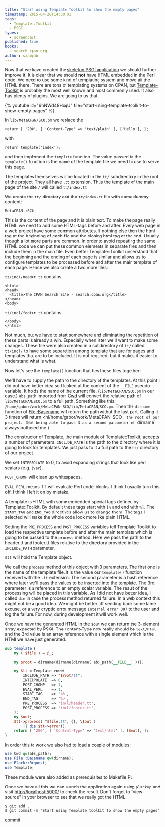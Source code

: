 ```yaml
---
title: "Start using Template Toolkit to show the empty pages"
timestamp: 2015-04-28T14:30:01
tags:
  - Template::Toolkit
  - PSGI
types:
  - screencast
published: true
books:
  - search_cpan_org
author: szabgab
---
```



Now that we have created the [skeleton PSGI application](/create-skeleton-psgi-application) we should further improve it.
It is clear that we should **not** have HTML embedded in the Perl code. We need to use some kind of templating system and move
all the HTML there. There are tons of templating systems on CPAN, but [Template-Toolkit](http://template-toolkit.org/) is
probably the most well known and most commonly used. It also has plenty of plugins. We are going to us that.


{% youtube id="6hNWd48HxqU" file="start-using-template-toolkit-to-show-empty-pages" %}

In `lib/MetaCPAN/SCO.pm` we replace the

```
return [ '200', [ 'Content-Type' => 'text/plain' ], ['Hello'], ];
```

with

```
return template('index');
```

and then implement the `template` function.
The value passed to the `template()` function is the name of the template file we need to
use to serve this page.

The templates themselves will be located in the `tt/` subdirectory in the root of the project. They all have `.tt`
extension. Thus the template of the main page of the site `/` will called `tt/index.tt`

We create the `tt/` directory and the `tt/index.tt` file with some dummy content:

```
MetaCPAN::SCO
```

This is the content of the page and it is plain text. To make the page really HTML we need to add some HTML-tags before and after.
Every web page in a web project have some common attributes. If nothing else then the html tag at the beginning of each file and the
closing html tag at the end. Usually though a lot more parts are common. In order to avoid repeating the same HTML code
we can put these common elements in separate files and then include them in the main file. Even better Template::Toolkit understand
that the beginning and the ending of each page is similar and allows us to configure templates to be processed before and
after the main template of each page. Hence we also create a two more files:

`tt/incl/header.tt` contains

```
<html>
<head>
  <title>The CPAN Search Site - search.cpan.org</title>
</head>
<body>
```

`tt/incl/footer.tt` contains

```
</body>
</html>
```

Not much, but we have to start somewhere and eliminating the repetition of these parts is already a win. Especially
when later we'll want to make some changes. These file were also created in a subdirectory of `tt/` called
`tt/incl/` to have some separation among template that are for pages and templates that are to be included.
It is not required, but it makes it easier to understand what is what.

Now let's see the `template()` function that ties these files together:

We'll have to supply the path to the directory of the templates. At this point I did not have better idea so
I looked at the content of the `__FILE` pseudo variable. It holds the name of the current file. (`lib/MetaCPAN/SCO.pm`
in our case.) `abs_path` imported from [Cwd](https://metacpan.org/pod/Cwd) will convert the relative path of
`lib/MetaCPAN/SCO.pm` to a full path. Something like this: `/home/gabor/work/MetaCPAN-SCO/lib/MetaCPAN/SCO.pm`.
Then the `dirname` function of [File::Basename](https://metacpan.org/pod/File::Basename) will return the path withut the last part.
Calling it 3 times will return <hl/home/gabor/work/MetaCPAN-SCO`, the root of our project. (Not being able to pass 3 as a second parameter
of `dirname` always bothered me.)

The constructor of [Template](https://metacpan.org/pod/Template), the main module of Template::Toolkit, accepts a number
of parameters. `INCLUDE_PATH` is the path to the directory where it is going to look for templates. We just pass to it
a full path to the `tt/` directory of our project.

We set `INTERPOLATE`  to 0, to avoid expanding strings that look like perl scalars (e.g. `$var`).

`POST_CHOMP` will clean up whitespaces.

`EVAL_PERL` means TT will evaluate Perl code-blocks. I think I usually turn this off. I think I left it on by mistake.

A template is HTML with some embedded special tags defined by Template::Toolkit. By default these tags start with `[%`
and end with `%]`. The `START_TAG` and `END_TAG` directives allow us to change them. The tags I selected
will make the whole code look more like plain HTML.

Setting the `PRE_PROCESS` and `POST_PROCESS` variables tell Template Toolkit to load the respective template
before and after the main template which is going to be passed to the `process` method. Here we pass the path to the
header.tt and footer.tt files relative to the directory provided in the `INCLUDE_PATH` parameter.

`$tt` will hold the Template object.

We call the `process` method of this object with 3 parameters. The first one is the name of the template file.
It is the value our `template()` function received with the `.tt` extension. The second parameter is a hash
reference where later we'll pass the values to be inserted into the template. The 3rd parameter is a reference to an empty
scalar variable. The result of the processing will be placed in this variable. As I did not have better idea, I called `die`
in case the process method returned failure. In a web context this might not be a good idea. We might be better off sending back
some lame excuse, or a very cryptic error message `Internal error 307` to the user and log the failure.
For now, during development it will work well.

Once we have the generated HTML in the `$out` we can return the 3-element array expected by PSGI.
The content-Type now really should be `text/html` and the 3rd value is an array reference with a single element
which is the HTMl we have just generated.

```perl
sub template {
    my ( $file ) = @_;

    my $root = dirname(dirname(dirname( abs_path(__FILE__) )));

    my $tt = Template->new(
        INCLUDE_PATH => "$root/tt",
        INTERPOLATE  => 0,
        POST_CHOMP   => 1,
        EVAL_PERL    => 1,
        START_TAG    => '<%',
        END_TAG      => '%>',
        PRE_PROCESS  => 'incl/header.tt',
        POST_PROCESS => 'incl/footer.tt',
    );
    my $out;
    $tt->process( "$file.tt", {}, \$out )
        || die $tt->error();
    return [ '200', [ 'Content-Type' => 'text/html' ], [$out], ];
}
```

In order this to work we also had to load a couple of modules:

```perl
use Cwd qw(abs_path);
use File::Basename qw(dirname);
use Plack::Request;
use Template;
```

These module were also added as prerequisites to Makefile.PL.


Once we have all this we can launch the application again using `plackup` and
visit [http://localhost:5000/](http://localhost:5000/) to check the result.
Don't forget to "view-source" in your browser to see that we really got the HTML.

```
$ git add .
$ git commit -m "Start using Template toolkit to show the empty pages"
```

[commit](https://github.com/szabgab/MetaCPAN-SCO/commit/0ce8f29b47e3f6fbebecbe904fd148bed7898904)

